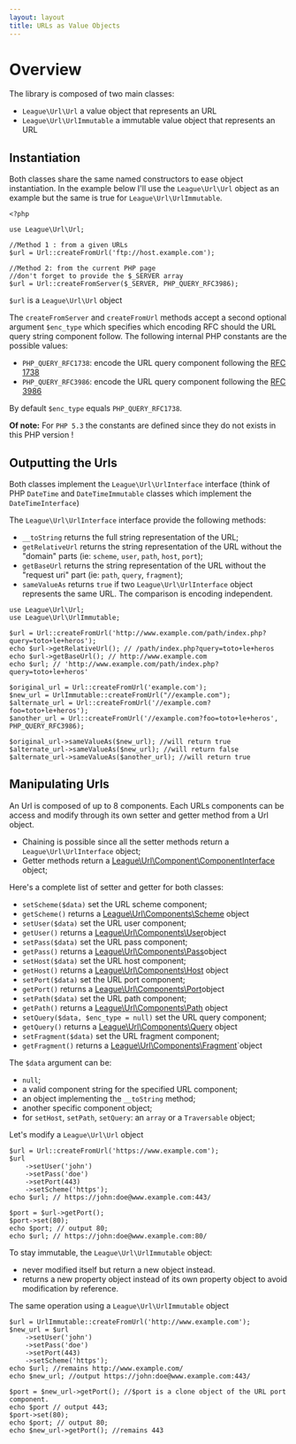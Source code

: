 ```yaml
---
layout: layout
title: URLs as Value Objects
---
```


# Overview

The library is composed of two main classes:

* `League\Url\Url` a value object that represents an URL
* `League\Url\UrlImmutable` a immutable value object that represents an URL

## Instantiation

Both classes share the same named constructors to ease object instantiation. In the example below I'll use the `League\Url\Url` object as an example but the same is true for `League\Url\UrlImmutable`.

~~~.language-php
<?php

use League\Url\Url;

//Method 1 : from a given URLs
$url = Url::createFromUrl('ftp://host.example.com');

//Method 2: from the current PHP page
//don't forget to provide the $_SERVER array
$url = Url::createFromServer($_SERVER, PHP_QUERY_RFC3986); 
~~~

`$url` is a `League\Url\Url` object

The `createFromServer` and `createFromUrl` methods accept a second optional argument `$enc_type` which specifies which encoding RFC should the URL query string component follow. The following internal PHP constants are the possible values:

* `PHP_QUERY_RFC1738`: encode the URL query component following the [RFC 1738](http://www.faqs.org/rfcs/rfc1738)
* `PHP_QUERY_RFC3986`: encode the URL query component following the [RFC 3986](http://www.faqs.org/rfcs/rfc3968)

By default `$enc_type` equals `PHP_QUERY_RFC1738`.

<p class="message-info"><strong>Of note:</strong> For <code>PHP 5.3</code> the constants are defined since they do not exists in this PHP version !</p>

## Outputting the Urls

Both classes implement the `League\Url\UrlInterface` interface (think of PHP `DateTime` and `DateTimeImmutable` classes which implement the `DateTimeInterface`) 

The `League\Url\UrlInterface` interface provide the following methods:

* `__toString` returns the full string representation of the URL;
* `getRelativeUrl` returns the string representation of the URL without the "domain" parts (ie: `scheme`, `user`, `path`, `host`, `port`);
* `getBaseUrl` returns the string representation of the URL without the "request uri" part (ie: `path`, `query`, `fragment`);
* `sameValueAs` returns `true` if two `League\Url\UrlInterface` object represents the same URL. The comparison is encoding independent.

~~~.language-php
use League\Url\Url;
use League\Url\UrlImmutable;

$url = Url::createFromUrl('http://www.example.com/path/index.php?query=toto+le+heros');
echo $url->getRelativeUrl(); // /path/index.php?query=toto+le+heros
echo $url->getBaseUrl(); // http://www.example.com
echo $url; // 'http://www.example.com/path/index.php?query=toto+le+heros'

$original_url = Url::createFromUrl('example.com');
$new_url = UrlImmutable::createFromUrl("//example.com");
$alternate_url = Url::createFromUrl('//example.com?foo=toto+le+heros');
$another_url = Url::createFromUrl('//example.com?foo=toto+le+heros', PHP_QUERY_RFC3986);

$original_url->sameValueAs($new_url); //will return true
$alternate_url->sameValueAs($new_url); //will return false
$alternate_url->sameValueAs($another_url); //will return true
~~~

## Manipulating Urls

An Url is composed of up to 8 components. Each URLs components can be access and modify through its own setter and getter method from a Url object.

* Chaining is possible since all the setter methods return a `League\Url\UrlInterface` object;
* Getter methods return a [League\Url\Component\ComponentInterface](/components/basic/) object;

Here's a complete list of setter and getter for both classes:

* `setScheme($data)` set the URL scheme component;
* `getScheme()` returns a [League\Url\Components\Scheme](/components/basic/) object
* `setUser($data)` set the URL user component;
* `getUser()` returns a [League\Url\Components\User](/components/basic/)object
* `setPass($data)` set the URL pass component;
* `getPass()` returns a [League\Url\Components\Pass](/components/basic/)object
* `setHost($data)` set the URL host component;
* `getHost()` returns a [League\Url\Components\Host](/components/complex/) object
* `setPort($data)` set the URL port component;
* `getPort()` returns a [League\Url\Components\Port](/components/basic/)object
* `setPath($data)` set the URL path component;
* `getPath()` returns a [League\Url\Components\Path](/components/complex/) object
* `setQuery($data, $enc_type = null)` set the URL query component;
* `getQuery()` returns a [League\Url\Components\Query](/components/complex/) object
* `setFragment($data)` set the URL fragment component;
* `getFragment()` returns a [League\Url\Components\Fragment](/components/basic/)`object

The `$data` argument can be:

* `null`;
* a valid component string for the specified URL component;
* an object implementing the `__toString` method;
* another specific component object;
* for `setHost`, `setPath`, `setQuery`: an `array` or a `Traversable` object;

Let's modify a `League\Url\Url` object 

~~~.language-php
$url = Url::createFromUrl('https://www.example.com');
$url
	->setUser('john')
	->setPass('doe')
	->setPort(443)
	->setScheme('https');
echo $url; // https://john:doe@www.example.com:443/

$port = $url->getPort();
$port->set(80);
echo $port; // output 80;
echo $url; // https://john:doe@www.example.com:80/
~~~

<div class="message-warning">
To stay immutable, the <code>League\Url\UrlImmutable</code> object:
<ul>
<li>never modified itself but return a new object instead. 
<li>returns a new property object instead of its own property object to avoid modification by reference.
</ul>
</div>

The same operation using a `League\Url\UrlImmutable` object

~~~.language-php
$url = UrlImmutable::createFromUrl('http://www.example.com');
$new_url = $url
	->setUser('john')
	->setPass('doe')
	->setPort(443)
	->setScheme('https');
echo $url; //remains http://www.example.com/
echo $new_url; //output https://john:doe@www.example.com:443/

$port = $new_url->getPort(); //$port is a clone object of the URL port component.
echo $port // output 443;
$port->set(80);
echo $port; // output 80;
echo $new_url->getPort(); //remains 443
~~~

